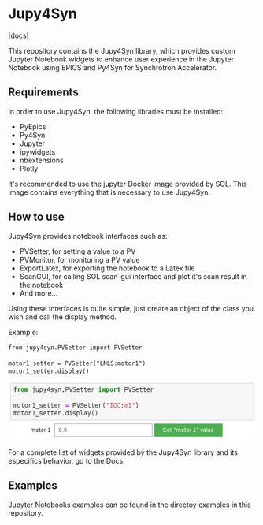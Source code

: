 # Jupy4Syn

|docs|

This repository contains the Jupy4Syn library, which provides custom Jupyter Notebook widgets to enhance user experience in the Jupyter Notebook using EPICS and Py4Syn for Synchrotron Accelerator.

## Requirements
In order to use Jupy4Syn, the following libraries must be installed:
* PyEpics
* Py4Syn
* Jupyter
* ipywidgets
* nbextensions
* Plotly

It's recommended to use the jupyter Docker image provided by SOL. This image contains everything that is necessary to use Jupy4Syn.

## How to use
 Jupy4Syn provides notebook interfaces such as:
 * PVSetter, for setting a value to a PV
 * PVMonitor, for monitoring a PV value
 * ExportLatex, for exporting the notebook to a Latex file
 * ScanGUI, for calling SOL scan-gui interface and plot it's scan result in the notebook
 * And more...

 Using these interfaces is quite simple, just create an object of the class you wish and call the display method.

Example:

```
from jupy4syn.PVSetter import PVSetter

motor1_setter = PVSetter("LNLS:motor1")
motor1_setter.display()
```

![Example in Jupyter cell](files/img/example.png)

For a complete list of widgets provided by the Jupy4Syn library and its especifics behavior, go to the Docs.

## Examples

Jupyter Notebooks examples can be found in the directoy examples in this repository.
